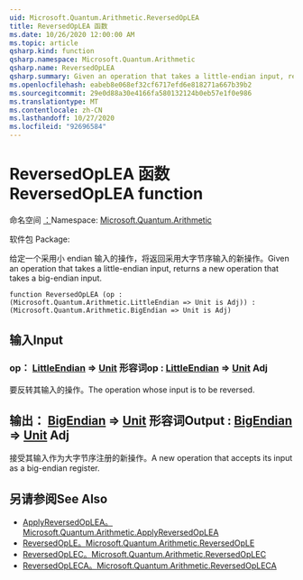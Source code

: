 ```yaml
---
uid: Microsoft.Quantum.Arithmetic.ReversedOpLEA
title: ReversedOpLEA 函数
ms.date: 10/26/2020 12:00:00 AM
ms.topic: article
qsharp.kind: function
qsharp.namespace: Microsoft.Quantum.Arithmetic
qsharp.name: ReversedOpLEA
qsharp.summary: Given an operation that takes a little-endian input, returns a new operation that takes a big-endian input.
ms.openlocfilehash: eabeb8e068ef32cf6717efd6e818271a667b39b2
ms.sourcegitcommit: 29e0d88a30e4166fa580132124b0eb57e1f0e986
ms.translationtype: MT
ms.contentlocale: zh-CN
ms.lasthandoff: 10/27/2020
ms.locfileid: "92696584"
---
```

# <a name="reversedoplea-function"></a><span data-ttu-id="2ba2f-102">ReversedOpLEA 函数</span><span class="sxs-lookup"><span data-stu-id="2ba2f-102">ReversedOpLEA function</span></span>

<span data-ttu-id="2ba2f-103">命名空间 [：](xref:Microsoft.Quantum.Arithmetic)</span><span class="sxs-lookup"><span data-stu-id="2ba2f-103">Namespace: [Microsoft.Quantum.Arithmetic](xref:Microsoft.Quantum.Arithmetic)</span></span>

<span data-ttu-id="2ba2f-104">软件包 [](https://nuget.org/packages/)</span><span class="sxs-lookup"><span data-stu-id="2ba2f-104">Package: [](https://nuget.org/packages/)</span></span>


<span data-ttu-id="2ba2f-105">给定一个采用小 endian 输入的操作，将返回采用大字节序输入的新操作。</span><span class="sxs-lookup"><span data-stu-id="2ba2f-105">Given an operation that takes a little-endian input, returns a new operation that takes a big-endian input.</span></span>

```qsharp
function ReversedOpLEA (op : (Microsoft.Quantum.Arithmetic.LittleEndian => Unit is Adj)) : (Microsoft.Quantum.Arithmetic.BigEndian => Unit is Adj)
```


## <a name="input"></a><span data-ttu-id="2ba2f-106">输入</span><span class="sxs-lookup"><span data-stu-id="2ba2f-106">Input</span></span>

### <a name="op--littleendian--unit-adj"></a><span data-ttu-id="2ba2f-107">op： [LittleEndian](xref:Microsoft.Quantum.Arithmetic.LittleEndian) => [Unit](xref:microsoft.quantum.lang-ref.unit) 形容词</span><span class="sxs-lookup"><span data-stu-id="2ba2f-107">op : [LittleEndian](xref:Microsoft.Quantum.Arithmetic.LittleEndian) => [Unit](xref:microsoft.quantum.lang-ref.unit) Adj</span></span>

<span data-ttu-id="2ba2f-108">要反转其输入的操作。</span><span class="sxs-lookup"><span data-stu-id="2ba2f-108">The operation whose input is to be reversed.</span></span>



## <a name="output--bigendian--unit-adj"></a><span data-ttu-id="2ba2f-109">输出： [BigEndian](xref:Microsoft.Quantum.Arithmetic.BigEndian) => [Unit](xref:microsoft.quantum.lang-ref.unit) 形容词</span><span class="sxs-lookup"><span data-stu-id="2ba2f-109">Output : [BigEndian](xref:Microsoft.Quantum.Arithmetic.BigEndian) => [Unit](xref:microsoft.quantum.lang-ref.unit) Adj</span></span>

<span data-ttu-id="2ba2f-110">接受其输入作为大字节序注册的新操作。</span><span class="sxs-lookup"><span data-stu-id="2ba2f-110">A new operation that accepts its input as a big-endian register.</span></span>

## <a name="see-also"></a><span data-ttu-id="2ba2f-111">另请参阅</span><span class="sxs-lookup"><span data-stu-id="2ba2f-111">See Also</span></span>

- [<span data-ttu-id="2ba2f-112">ApplyReversedOpLEA。</span><span class="sxs-lookup"><span data-stu-id="2ba2f-112">Microsoft.Quantum.Arithmetic.ApplyReversedOpLEA</span></span>](xref:Microsoft.Quantum.Arithmetic.ApplyReversedOpLEA)
- [<span data-ttu-id="2ba2f-113">ReversedOpLE。</span><span class="sxs-lookup"><span data-stu-id="2ba2f-113">Microsoft.Quantum.Arithmetic.ReversedOpLE</span></span>](xref:Microsoft.Quantum.Arithmetic.ReversedOpLE)
- [<span data-ttu-id="2ba2f-114">ReversedOpLEC。</span><span class="sxs-lookup"><span data-stu-id="2ba2f-114">Microsoft.Quantum.Arithmetic.ReversedOpLEC</span></span>](xref:Microsoft.Quantum.Arithmetic.ReversedOpLEC)
- [<span data-ttu-id="2ba2f-115">ReversedOpLECA。</span><span class="sxs-lookup"><span data-stu-id="2ba2f-115">Microsoft.Quantum.Arithmetic.ReversedOpLECA</span></span>](xref:Microsoft.Quantum.Arithmetic.ReversedOpLECA)